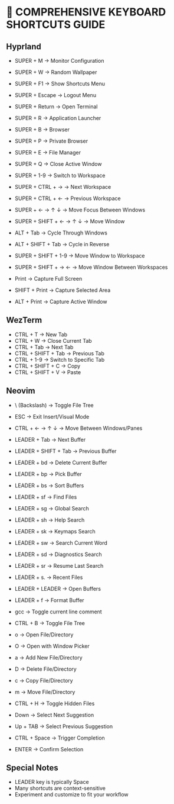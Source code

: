 # 🔑 COMPREHENSIVE KEYBOARD SHORTCUTS GUIDE

## Hyprland

- SUPER + M → Monitor Configuration
- SUPER + W → Random Wallpaper
- SUPER + F1 → Show Shortcuts Menu
- SUPER + Escape → Logout Menu

- SUPER + Return → Open Terminal
- SUPER + R → Application Launcher
- SUPER + B → Browser
- SUPER + P → Private Browser
- SUPER + E → File Manager
- SUPER + Q → Close Active Window

- SUPER + 1-9 → Switch to Workspace
- SUPER + CTRL + → → Next Workspace
- SUPER + CTRL + ← → Previous Workspace

- SUPER + ← → ↑ ↓ → Move Focus Between Windows
- SUPER + SHIFT + ← → ↑ ↓ → Move Window
- ALT + Tab → Cycle Through Windows
- ALT + SHIFT + Tab → Cycle in Reverse
- SUPER + SHIFT + 1-9 → Move Window to Workspace
- SUPER + SHIFT + → ← → Move Window Between Workspaces

- Print → Capture Full Screen
- SHIFT + Print → Capture Selected Area
- ALT + Print → Capture Active Window

## WezTerm

- CTRL + T → New Tab
- CTRL + W → Close Current Tab
- CTRL + Tab → Next Tab
- CTRL + SHIFT + Tab → Previous Tab
- CTRL + 1-9 → Switch to Specific Tab
- CTRL + SHIFT + C → Copy
- CTRL + SHIFT + V → Paste

## Neovim

- \ (Backslash) → Toggle File Tree
- ESC → Exit Insert/Visual Mode
- CTRL + ← → ↑ ↓ → Move Between Windows/Panes

- LEADER + Tab → Next Buffer
- LEADER + SHIFT + Tab → Previous Buffer
- LEADER + bd → Delete Current Buffer
- LEADER + bp → Pick Buffer
- LEADER + bs → Sort Buffers

- LEADER + sf → Find Files
- LEADER + sg → Global Search
- LEADER + sh → Help Search
- LEADER + sk → Keymaps Search
- LEADER + sw → Search Current Word
- LEADER + sd → Diagnostics Search
- LEADER + sr → Resume Last Search
- LEADER + s. → Recent Files
- LEADER + LEADER → Open Buffers

- LEADER + f → Format Buffer
- gcc → Toggle current line comment

- CTRL + B → Toggle File Tree
- o → Open File/Directory
- O → Open with Window Picker
- a → Add New File/Directory
- D → Delete File/Directory
- c → Copy File/Directory
- m → Move File/Directory
- CTRL + H → Toggle Hidden Files

- Down → Select Next Suggestion
- Up + TAB → Select Previous Suggestion
- CTRL + Space → Trigger Completion
- ENTER → Confirm Selection

## Special Notes

- LEADER key is typically Space
- Many shortcuts are context-sensitive
- Experiment and customize to fit your workflow
